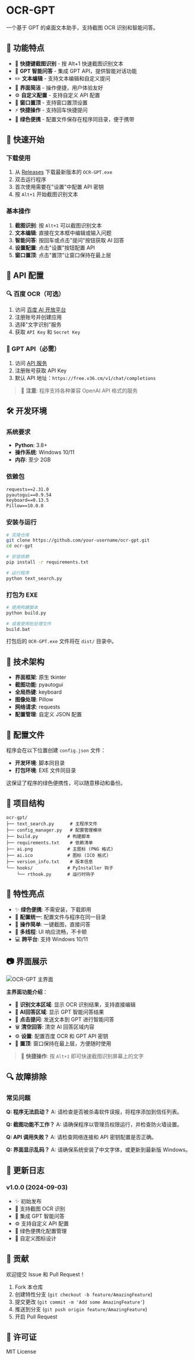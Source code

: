 # OCR-GPT

一个基于 GPT 的桌面文本助手，支持截图 OCR 识别和智能问答。

## 🌟 功能特点

- 📸 **快捷键截图识别** - 按 Alt+1 快速截图识别文本
- 🤖 **GPT 智能问答** - 集成 GPT API，提供智能对话功能
- ✏️ **文本编辑** - 支持文本编辑和自定义提问
- 🎯 **界面简洁** - 操作便捷，用户体验友好
- ⚙️ **自定义配置** - 支持自定义 API 配置
- 📌 **窗口置顶** - 支持窗口置顶设置
- ⚡ **快捷操作** - 支持回车快捷提问
- 💾 **绿色便携** - 配置文件保存在程序同目录，便于携带

## 🚀 快速开始

### 下载使用

1. 从 [Releases](../../releases) 下载最新版本的 `OCR-GPT.exe`
2. 双击运行程序
3. 首次使用需要在"设置"中配置 API 密钥
4. 按 `Alt+1` 开始截图识别文本

### 基本操作

1. **截图识别**: 按 `Alt+1` 可以截图识别文本
2. **文本编辑**: 直接在文本框中编辑或输入问题
3. **智能问答**: 按回车或点击"提问"按钮获取 AI 回答
4. **设置配置**: 点击"设置"按钮配置 API
5. **窗口置顶**: 点击"置顶"让窗口保持在最上层

## 🔧 API 配置

### 🔍 百度 OCR（可选）

1. 访问 [百度 AI 开放平台](https://ai.baidu.com)
2. 注册账号并创建应用
3. 选择"文字识别"服务
4. 获取 `API Key` 和 `Secret Key`

### 🤖 GPT API（必需）

1. 访问 [API 服务](https://free.v36.cm)
2. 注册账号获取 API Key
3. 默认 API 地址：`https://free.v36.cm/v1/chat/completions`

> 📝 **注意**: 程序支持各种兼容 OpenAI API 格式的服务

## 🛠️ 开发环境

### 系统要求

- **Python**: 3.8+
- **操作系统**: Windows 10/11
- **内存**: 至少 2GB

### 依赖包

```txt
requests==2.31.0
pyautogui==0.9.54
keyboard==0.13.5
Pillow==10.0.0
```

### 安装与运行

```bash
# 克隆仓库
git clone https://github.com/your-username/ocr-gpt.git
cd ocr-gpt

# 安装依赖
pip install -r requirements.txt

# 运行程序
python text_search.py
```

### 打包为 EXE

```bash
# 使用构建脚本
python build.py

# 或者使用批处理文件
build.bat
```

打包后的 `OCR-GPT.exe` 文件将在 `dist/` 目录中。

## 📝 技术架构

- **界面框架**: 原生 tkinter
- **截图功能**: pyautogui
- **全局热键**: keyboard
- **图像处理**: Pillow
- **网络请求**: requests
- **配置管理**: 自定义 JSON 配置

## 💾 配置文件

程序会在以下位置创建 `config.json` 文件：

- **开发环境**: 脚本同目录
- **打包环境**: EXE 文件同目录

这保证了程序的绿色便携性，可以随意移动和备份。

## 📄 项目结构

```
ocr-gpt/
├── text_search.py      # 主程序文件
├── config_manager.py   # 配置管理模块
├── build.py           # 构建脚本
├── requirements.txt    # 依赖清单
├── ai.png             # 主图标 (PNG 格式)
├── ai.ico             # 图标 (ICO 格式)
├── version_info.txt    # 版本信息
└── hooks/             # PyInstaller 钩子
    └── rthook.py      # 运行时钩子
```

## 🚀 特性亮点

- ✨ **绿色便携**: 不需安装，下载即用
- 💾 **配置统一**: 配置文件与程序在同一目录
- 🎯 **操作简单**: 一键截图，直接问答
- 🔄 **多线程**: UI 响应流畅，不卡顿
- 💻 **跨平台**: 支持 Windows 10/11

## 📷 界面展示

![OCR-GPT 主界面](yl.png)

**主界面功能介绍**：
- 📝 **识别文本区域**: 显示 OCR 识别结果，支持直接编辑
- 🤖 **AI回答区域**: 显示 GPT 智能问答结果
- 🔘 **点击提问**: 发送文本到 GPT 进行智能问答
- 🗑️ **清空回答**: 清空 AI 回答区域内容
- ⚙️ **设置**: 配置百度 OCR 和 GPT API 密钥
- 📌 **置顶**: 窗口保持在最上层，方便随时使用

> 📸 **快捷操作**: 按 `Alt+1` 即可快速截图识别屏幕上的文字

## 🔍 故障排除

### 常见问题

**Q: 程序无法启动？**
A: 请检查是否被杀毒软件误报，将程序添加到信任列表。

**Q: 截图功能不工作？**
A: 请确保程序以管理员权限运行，并检查防火墙设置。

**Q: API 调用失败？**
A: 请检查网络连接和 API 密钥配置是否正确。

**Q: 界面显示乱码？**
A: 请确保系统安装了中文字体，或更新到最新版 Windows。

## 📝 更新日志

### v1.0.0 (2024-09-03)

- ✨ 初始发布
- 📸 支持截图 OCR 识别
- 🤖 集成 GPT 智能问答
- ⚙️ 支持自定义 API 配置
- 💾 绿色便携化配置管理
- 🎨 自定义图标设计

## 🤝 贡献

欢迎提交 Issue 和 Pull Request！

1. Fork 本仓库
2. 创建特性分支 (`git checkout -b feature/AmazingFeature`)
3. 提交更改 (`git commit -m 'Add some AmazingFeature'`)
4. 推送到分支 (`git push origin feature/AmazingFeature`)
5. 开启 Pull Request

## 📄 许可证

MIT License

